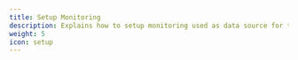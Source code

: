 ```yaml
---
title: Setup Monitoring
description: Explains how to setup monitoring used as data source for the evalution of the quality gates. 
weight: 5
icon: setup
---
```

